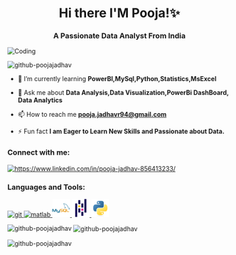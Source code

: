 <h1 align="center">Hi there I'M Pooja!✨</h1>
<h3 align="center">A Passionate Data Analyst From India</h3>

<img src="https://cdn.dribbble.com/users/2704414/screenshots/7466903/media/b08ab576316bd4582fef189f471cd9e5.gif" alt="Coding" width="400">

<p align="left"> <img src="https://komarev.com/ghpvc/?username=github-poojajadhav&label=Profile%20views&color=0e75b6&style=flat" alt="github-poojajadhav" /> </p>

- 🌱 I’m currently learning **PowerBI,MySql,Python,Statistics,MsExcel**

- 💬 Ask me about **Data Analysis,Data Visualization,PowerBi DashBoard, Data Analytics**

- 📫 How to reach me **pooja.jadhavr94@gmail.com**

- ⚡ Fun fact **I am Eager to Learn New Skills and Passionate about Data.**

<h3 align="left">Connect with me:</h3>
<p align="left">
<a href="https://linkedin.com/in/https://www.linkedin.com/in/pooja-jadhav-856413233/" target="blank"><img align="center" src="https://raw.githubusercontent.com/rahuldkjain/github-profile-readme-generator/master/src/images/icons/Social/linked-in-alt.svg" alt="https://www.linkedin.com/in/pooja-jadhav-856413233/" height="30" width="40" /></a>
</p>

<h3 align="left">Languages and Tools:</h3>
<p align="left"> <a href="https://git-scm.com/" target="_blank" rel="noreferrer"> <img src="https://www.vectorlogo.zone/logos/git-scm/git-scm-icon.svg" alt="git" width="40" height="40"/> </a> <a href="https://www.mathworks.com/" target="_blank" rel="noreferrer"> <img src="https://upload.wikimedia.org/wikipedia/commons/2/21/Matlab_Logo.png" alt="matlab" width="40" height="40"/> </a> <a href="https://www.mysql.com/" target="_blank" rel="noreferrer"> <img src="https://raw.githubusercontent.com/devicons/devicon/master/icons/mysql/mysql-original-wordmark.svg" alt="mysql" width="40" height="40"/> </a> <a href="https://pandas.pydata.org/" target="_blank" rel="noreferrer"> <img src="https://raw.githubusercontent.com/devicons/devicon/2ae2a900d2f041da66e950e4d48052658d850630/icons/pandas/pandas-original.svg" alt="pandas" width="40" height="40"/> </a> <a href="https://www.python.org" target="_blank" rel="noreferrer"> <img src="https://raw.githubusercontent.com/devicons/devicon/master/icons/python/python-original.svg" alt="python" width="40" height="40"/> </a> </p>

<p><img align="left" src="https://github-readme-stats.vercel.app/api/top-langs?username=github-poojajadhav&show_icons=true&locale=en&layout=compact" alt="github-poojajadhav" /></p>

<p>&nbsp;<img align="center" src="https://github-readme-stats.vercel.app/api?username=github-poojajadhav&show_icons=true&locale=en" alt="github-poojajadhav" /></p>

<p><img align="center" src="https://github-readme-streak-stats.herokuapp.com/?user=github-poojajadhav&" alt="github-poojajadhav" /></p>
